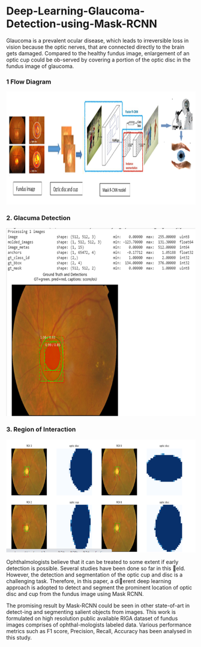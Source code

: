 # Deep-Learning-Glaucoma-Detection-using-Mask-RCNN
Glaucoma is a prevalent ocular disease, which leads to irreversible loss in vision because the optic nerves, that are connected directly to the brain gets damaged. 
Compared to the healthy fundus image, enlargement of an optic cup could be ob-served by covering a portion of the optic disc in the fundus image of glaucoma.

### 1 Flow Diagram 
<img src="Images/Flow_diagram.PNG" width="900" height="300">

### 2. Glacuma Detection 
<img src="Images/detecte_cup_disc.PNG" width="900" height="500">

### 3. Region of Interaction 
<img src="Images/ROI_optic_cupanddisc.PNG" width="900" height="300">



Ophthalmologists believe that it can be treated to some extent if early detection is possible. Several studies have been done so far in this eld. However, the detection
and segmentation of the optic cup and disc is a challenging task. Therefore, in this paper, a dierent deep learning approach is adopted to detect and segment the
prominent location of optic disc and cup from the fundus image using Mask RCNN.

The promising result by Mask-RCNN could be seen in other state-of-art in detect-ing and segmenting salient objects from images. This work is formulated on high
resolution public available RIGA dataset of fundus images comprises of ophthal-mologists labeled data. Various performance metrics such as F1 score, Precision,
Recall, Accuracy has been analysed in this study.
